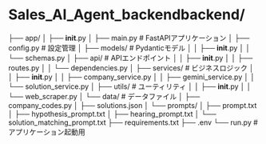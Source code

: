 # Sales_AI_Agent_backendbackend/
├── app/
│   ├── __init__.py
│   ├── main.py              # FastAPIアプリケーション
│   ├── config.py            # 設定管理
│   ├── models/              # Pydanticモデル
│   │   ├── __init__.py
│   │   └── schemas.py
│   ├── api/                 # APIエンドポイント
│   │   ├── __init__.py
│   │   ├── routes.py
│   │   └── dependencies.py
│   ├── services/            # ビジネスロジック
│   │   ├── __init__.py
│   │   ├── company_service.py
│   │   ├── gemini_service.py
│   │   └── solution_service.py
│   ├── utils/               # ユーティリティ
│   │   ├── __init__.py
│   │   └── web_scraper.py
│   └── data/               # データファイル
│       ├── company_codes.py
│       ├── solutions.json
│       └── prompts/
│           ├── prompt.txt
│           ├── hypothesis_prompt.txt
│           ├── hearing_prompt.txt
│           └── solution_matching_prompt.txt
├── requirements.txt
├── .env
└── run.py                  # アプリケーション起動用